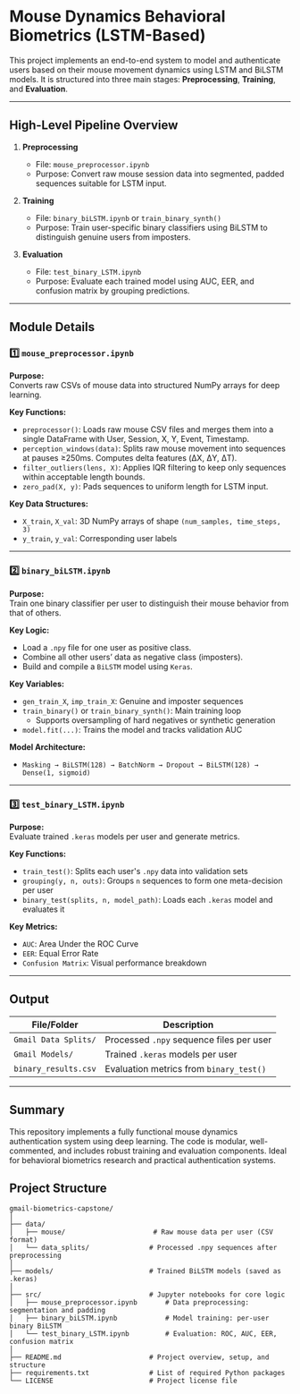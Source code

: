 
# Mouse Dynamics Behavioral Biometrics (LSTM-Based)

This project implements an end-to-end system to model and authenticate users based on their mouse movement dynamics using LSTM and BiLSTM models. It is structured into three main stages: **Preprocessing**, **Training**, and **Evaluation**.

---

##  High-Level Pipeline Overview

1. **Preprocessing**
   - File: `mouse_preprocessor.ipynb`
   - Purpose: Convert raw mouse session data into segmented, padded sequences suitable for LSTM input.

2. **Training**
   - File: `binary_biLSTM.ipynb` or `train_binary_synth()`
   - Purpose: Train user-specific binary classifiers using BiLSTM to distinguish genuine users from imposters.

3. **Evaluation**
   - File: `test_binary_LSTM.ipynb`
   - Purpose: Evaluate each trained model using AUC, EER, and confusion matrix by grouping predictions.

---

##  Module Details

### 1️⃣ `mouse_preprocessor.ipynb`

**Purpose:**  
Converts raw CSVs of mouse data into structured NumPy arrays for deep learning.

**Key Functions:**
- `preprocessor()`: Loads raw mouse CSV files and merges them into a single DataFrame with User, Session, X, Y, Event, Timestamp.
- `perception_windows(data)`: Splits raw mouse movement into sequences at pauses ≥250ms. Computes delta features (ΔX, ΔY, ΔT).
- `filter_outliers(lens, X)`: Applies IQR filtering to keep only sequences within acceptable length bounds.
- `zero_pad(X, y)`: Pads sequences to uniform length for LSTM input.

**Key Data Structures:**
- `X_train`, `X_val`: 3D NumPy arrays of shape `(num_samples, time_steps, 3)`
- `y_train`, `y_val`: Corresponding user labels

---

### 2️⃣ `binary_biLSTM.ipynb`

**Purpose:**  
Train one binary classifier per user to distinguish their mouse behavior from that of others.

**Key Logic:**
- Load a `.npy` file for one user as positive class.
- Combine all other users’ data as negative class (imposters).
- Build and compile a `BiLSTM` model using `Keras`.

**Key Variables:**
- `gen_train_X`, `imp_train_X`: Genuine and imposter sequences
- `train_binary()` or `train_binary_synth()`: Main training loop
  - Supports oversampling of hard negatives or synthetic generation
- `model.fit(...)`: Trains the model and tracks validation AUC

**Model Architecture:**
- `Masking → BiLSTM(128) → BatchNorm → Dropout → BiLSTM(128) → Dense(1, sigmoid)`

---

### 3️⃣ `test_binary_LSTM.ipynb`

**Purpose:**  
Evaluate trained `.keras` models per user and generate metrics.

**Key Functions:**
- `train_test()`: Splits each user's `.npy` data into validation sets
- `grouping(y, n, outs)`: Groups `n` sequences to form one meta-decision per user
- `binary_test(splits, n, model_path)`: Loads each `.keras` model and evaluates it

**Key Metrics:**
- `AUC`: Area Under the ROC Curve
- `EER`: Equal Error Rate
- `Confusion Matrix`: Visual performance breakdown

---

##  Output

| File/Folder                    | Description                                  |
|-------------------------------|----------------------------------------------|
| `Gmail Data Splits/`          | Processed `.npy` sequence files per user     |
| `Gmail Models/`               | Trained `.keras` models per user             |
| `binary_results.csv`          | Evaluation metrics from `binary_test()`      |

---

##  Summary

This repository implements a fully functional mouse dynamics authentication system using deep learning. The code is modular, well-commented, and includes robust training and evaluation components. Ideal for behavioral biometrics research and practical authentication systems.


##  Project Structure

```
gmail-biometrics-capstone/
│
├── data/
│   ├── mouse/                      # Raw mouse data per user (CSV format)
│   └── data_splits/               # Processed .npy sequences after preprocessing
│
├── models/                        # Trained BiLSTM models (saved as .keras)
│
├── src/                           # Jupyter notebooks for core logic
│   ├── mouse_preprocessor.ipynb       # Data preprocessing: segmentation and padding
│   ├── binary_biLSTM.ipynb            # Model training: per-user binary BiLSTM
│   └── test_binary_LSTM.ipynb         # Evaluation: ROC, AUC, EER, confusion matrix
│
├── README.md                      # Project overview, setup, and structure
├── requirements.txt               # List of required Python packages
└── LICENSE                        # Project license file
```
